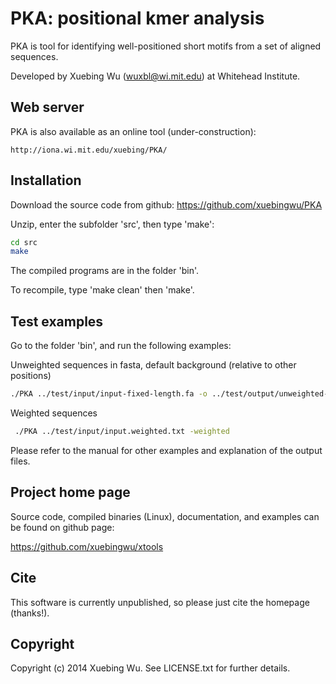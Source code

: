 # PKA: positional kmer analysis

PKA is tool for identifying well-positioned short motifs from a set of aligned sequences.

Developed by Xuebing Wu (wuxbl@wi.mit.edu) at Whitehead Institute.

## Web server

PKA is also available as an online tool (under-construction):

```
http://iona.wi.mit.edu/xuebing/PKA/
```

## Installation
Download the source code from github: https://github.com/xuebingwu/PKA

Unzip, enter the subfolder 'src', then type 'make':

```sh
cd src
make
``` 

The compiled programs are in the folder 'bin'.

To recompile, type 'make clean' then 'make'.

## Test examples

Go to the folder 'bin', and run the following examples:

Unweighted sequences in fasta, default background (relative to other positions)

```sh
./PKA ../test/input/input-fixed-length.fa -o ../test/output/unweighted-default
```

Weighted sequences 

```sh
 ./PKA ../test/input/input.weighted.txt -weighted 
```

Please refer to the manual for other examples and explanation of the output files.


## Project home page

Source code, compiled binaries (Linux), documentation, and examples can be found on github page:

https://github.com/xuebingwu/xtools


## Cite

This software is currently unpublished, so please just cite the homepage (thanks!).

## Copyright

Copyright (c) 2014 Xuebing Wu. See LICENSE.txt for further details.
